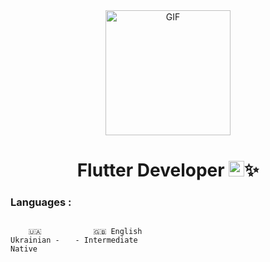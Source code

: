<div align="center">
<img src="https://raw.githubusercontent.com/gist/moonheekim0118/bcbbb9c2fd8c477027617a67e0ec812f/raw/2c15614ff01ff7518bcd6da526939644c8324e11/octocat.gif" width="200px" alt="GIF">
  <h1>Flutter Developer  
    <img src="https://profilinator.rishav.dev/skills-assets/flutterio-icon.svg" alt="Flutter" height="25" />✨
  </h1>
</div>

### Languages :

<div style="display: flex; align-items: flex-start; align: center">
<table  align="center">
  <tr>
    
        🇺🇦 Ukrainian - Native
        
  </tr>

  <tr>
    
        🇬🇧 English - Intermediate
        
  </tr>
</table>
</div>


